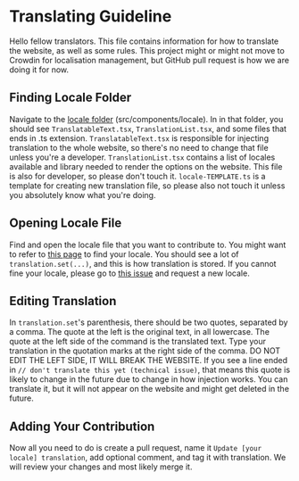 # Translating Guideline

Hello fellow translators. This file contains information for how to translate the website, as well as some rules. This project might or might not move to Crowdin for localisation management, but GitHub pull request is how we are doing it for now.

## Finding Locale Folder

Navigate to the [locale folder](https://github.com/Avdan-OS/Website/tree/dev/src/components/locale) (src/components/locale). In in that folder, you should see `TranslatableText.tsx`, `TranslationList.tsx`, and some files that ends in .ts extension. `TranslatableText.tsx` is responsible for injecting translation to the whole website, so there's no need to change that file unless you're a developer. `TranslationList.tsx` contains a list of locales available and library needed to render the options on the website. This file is also for developer, so please don't touch it. `locale-TEMPLATE.ts` is a template for creating new translation file, so please also not touch it unless you absolutely know what you're doing.

## Opening Locale File

Find and open the locale file that you want to contribute to. You might want to refer to [this page](https://www.science.co.il/language/Locale-codes.php) to find your locale. You should see a lot of `translation.set(...)`, and this is how translation is stored. If you cannot fine your locale, please go to [this issue](https://github.com/Avdan-OS/Website/issues/91) and request a new locale.

## Editing Translation

In `translation.set`'s parenthesis, there should be two quotes, separated by a comma. The quote at the left is the original text, in all lowercase. The quote at the left side of the command is the translated text. Type your translation in the quotation marks at the right side of the comma. DO NOT EDIT THE LEFT SIDE, IT WILL BREAK THE WEBSITE. If you see a line ended in `// don't translate this yet (technical issue)`, that means this quote is likely to change in the future due to change in how injection works. You can translate it, but it will not appear on the website and might get deleted in the future.

## Adding Your Contribution

Now all you need to do is create a pull request, name it `Update [your locale] translation`, add optional comment, and tag it with translation. We will review your changes and most likely merge it.
